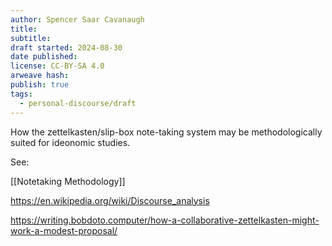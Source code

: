 ```yaml
---
author: Spencer Saar Cavanaugh
title:
subtitle:
draft started: 2024-08-30
date published:
license: CC-BY-SA 4.0
arweave hash:
publish: true
tags:
  - personal-discourse/draft
---
```


How the zettelkasten/slip-box note-taking system may be methodologically suited for ideonomic studies.

See:

[[Notetaking Methodology]]

https://en.wikipedia.org/wiki/Discourse_analysis

https://writing.bobdoto.computer/how-a-collaborative-zettelkasten-might-work-a-modest-proposal/
